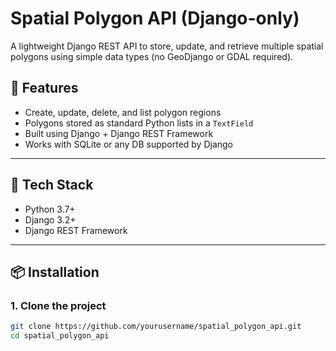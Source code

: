 # Spatial Polygon API (Django-only)

A lightweight Django REST API to store, update, and retrieve multiple spatial polygons using simple data types (no GeoDjango or GDAL required).

## 🧰 Features

- Create, update, delete, and list polygon regions
- Polygons stored as standard Python lists in a `TextField`
- Built using Django + Django REST Framework
- Works with SQLite or any DB supported by Django

---

## 🚀 Tech Stack

- Python 3.7+
- Django 3.2+
- Django REST Framework

---

## 📦 Installation

### 1. Clone the project

```bash
git clone https://github.com/yourusername/spatial_polygon_api.git
cd spatial_polygon_api
